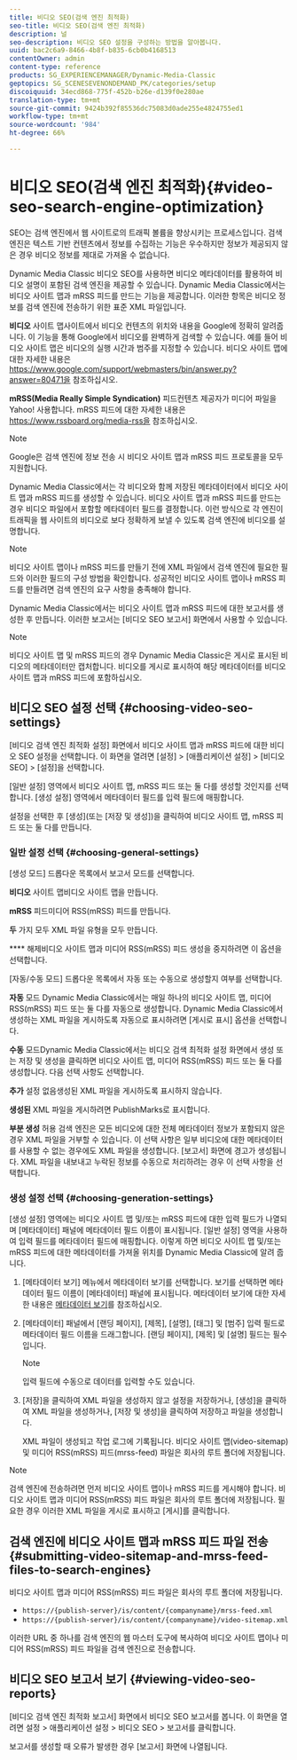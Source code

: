 ```yaml
---
title: 비디오 SEO(검색 엔진 최적화)
seo-title: 비디오 SEO(검색 엔진 최적화)
description: 널
seo-description: 비디오 SEO 설정을 구성하는 방법을 알아봅니다.
uuid: bac2c6a9-8466-4b8f-b835-6cb0b4168513
contentOwner: admin
content-type: reference
products: SG_EXPERIENCEMANAGER/Dynamic-Media-Classic
geptopics: SG_SCENESEVENONDEMAND_PK/categories/setup
discoiquuid: 34ecd868-775f-452b-b26e-d139f0e280ae
translation-type: tm+mt
source-git-commit: 9424b392f85536dc75083d0ade255e4824755ed1
workflow-type: tm+mt
source-wordcount: '984'
ht-degree: 66%

---
```



# 비디오 SEO(검색 엔진 최적화){#video-seo-search-engine-optimization}

SEO는 검색 엔진에서 웹 사이트로의 트래픽 볼륨을 향상시키는 프로세스입니다. 검색 엔진은 텍스트 기반 컨텐츠에서 정보를 수집하는 기능은 우수하지만 정보가 제공되지 않은 경우 비디오 정보를 제대로 가져올 수 없습니다.

Dynamic Media Classic 비디오 SEO를 사용하면 비디오 메타데이터를 활용하여 비디오 설명이 포함된 검색 엔진을 제공할 수 있습니다. Dynamic Media Classic에서는 비디오 사이트 맵과 mRSS 피드를 만드는 기능을 제공합니다. 이러한 항목은 비디오 정보를 검색 엔진에 전송하기 위한 표준 XML 파일입니다.

**비디오** 사이트 맵사이트에서 비디오 컨텐츠의 위치와 내용을 Google에 정확히 알려줍니다. 이 기능을 통해 Google에서 비디오를 완벽하게 검색할 수 있습니다. 예를 들어 비디오 사이트 맵은 비디오의 실행 시간과 범주를 지정할 수 있습니다. 비디오 사이트 맵에 대한 자세한 내용은 https://www.google.com/support/webmasters/bin/answer.py?answer=80471을 참조하십시오.

**mRSS(Media Really Simple Syndication)** 피드컨텐츠 제공자가 미디어 파일을 Yahoo! 사용합니다. mRSS 피드에 대한 자세한 내용은 https://www.rssboard.org/media-rss을 참조하십시오.

>[!NOTE]
>
>Google은 검색 엔진에 정보 전송 시 비디오 사이트 맵과 mRSS 피드 프로토콜을 모두 지원합니다.

Dynamic Media Classic에서는 각 비디오와 함께 저장된 메타데이터에서 비디오 사이트 맵과 mRSS 피드를 생성할 수 있습니다. 비디오 사이트 맵과 mRSS 피드를 만드는 경우 비디오 파일에서 포함할 메타데이터 필드를 결정합니다. 이런 방식으로 각 엔진이 트래픽을 웹 사이트의 비디오로 보다 정확하게 보낼 수 있도록 검색 엔진에 비디오를 설명합니다.

>[!NOTE]
>
>비디오 사이트 맵이나 mRSS 피드를 만들기 전에 XML 파일에서 검색 엔진에 필요한 필드와 이러한 필드의 구성 방법을 확인합니다. 성공적인 비디오 사이트 맵이나 mRSS 피드를 만들려면 검색 엔진의 요구 사항을 충족해야 합니다.

Dynamic Media Classic에서는 비디오 사이트 맵과 mRSS 피드에 대한 보고서를 생성한 후 만듭니다. 이러한 보고서는 [비디오 SEO 보고서] 화면에서 사용할 수 있습니다.

>[!NOTE]
>
>비디오 사이트 맵 및 mRSS 피드의 경우 Dynamic Media Classic은 게시로 표시된 비디오의 메타데이터만 캡처합니다. 비디오를 게시로 표시하여 해당 메타데이터를 비디오 사이트 맵과 mRSS 피드에 포함하십시오.

## 비디오 SEO 설정 선택 {#choosing-video-seo-settings}

[비디오 검색 엔진 최적화 설정] 화면에서 비디오 사이트 맵과 mRSS 피드에 대한 비디오 SEO 설정을 선택합니다. 이 화면을 열려면 [설정] > [애플리케이션 설정] > [비디오 SEO] > [설정]을 선택합니다.

[일반 설정] 영역에서 비디오 사이트 맵, mRSS 피드 또는 둘 다를 생성할 것인지를 선택합니다. [생성 설정] 영역에서 메타데이터 필드를 입력 필드에 매핑합니다.

설정을 선택한 후 [생성](또는 [저장 및 생성])을 클릭하여 비디오 사이트 맵, mRSS 피드 또는 둘 다를 만듭니다.

### 일반 설정 선택 {#choosing-general-settings}

[생성 모드] 드롭다운 목록에서 보고서 모드를 선택합니다.

**비디오** 사이트 맵비디오 사이트 맵을 만듭니다.

**mRSS** 피드미디어 RSS(mRSS) 피드를 만듭니다.

**두** 가지 모두 XML 파일 유형을 모두 만듭니다.

**** 해제비디오 사이트 맵과 미디어 RSS(mRSS) 피드 생성을 중지하려면 이 옵션을 선택합니다.

[자동/수동 모드] 드롭다운 목록에서 자동 또는 수동으로 생성할지 여부를 선택합니다.

**자동** 모드 Dynamic Media Classic에서는 매일 하나의 비디오 사이트 맵, 미디어 RSS(mRSS) 피드 또는 둘 다를 자동으로 생성합니다. Dynamic Media Classic에서 생성하는 XML 파일을 게시하도록 자동으로 표시하려면 [게시로 표시] 옵션을 선택합니다.

**수동** 모드Dynamic Media Classic에서는 비디오 검색 최적화 설정 화면에서 생성 또는 저장 및 생성을 클릭하면 비디오 사이트 맵, 미디어 RSS(mRSS) 피드 또는 둘 다를 생성합니다. 다음 선택 사항도 선택합니다.

**추가** 설정 없음생성된 XML 파일을 게시하도록 표시하지 않습니다.

**생성된** XML 파일을 게시하려면 PublishMarks로 표시합니다.

**부분 생성** 허용 검색 엔진은 모든 비디오에 대한 전체 메타데이터 정보가 포함되지 않은 경우 XML 파일을 거부할 수 있습니다. 이 선택 사항은 일부 비디오에 대한 메타데이터를 사용할 수 없는 경우에도 XML 파일을 생성합니다. [보고서] 화면에 경고가 생성됩니다. XML 파일을 내보내고 누락된 정보를 수동으로 처리하려는 경우 이 선택 사항을 선택합니다.

### 생성 설정 선택  {#choosing-generation-settings}

[생성 설정] 영역에는 비디오 사이트 맵 및/또는 mRSS 피드에 대한 입력 필드가 나열되며 [메타데이터] 패널에 메타데이터 필드 이름이 표시됩니다. [일반 설정] 영역을 사용하여 입력 필드를 메타데이터 필드에 매핑합니다. 이렇게 하면 비디오 사이트 맵 및/또는 mRSS 피드에 대한 메타데이터를 가져올 위치를 Dynamic Media Classic에 알려 줍니다.

1. [메타데이터 보기] 메뉴에서 메타데이터 보기를 선택합니다. 보기를 선택하면 메타데이터 필드 이름이 [메타데이터] 패널에 표시됩니다. 메타데이터 보기에 대한 자세한 내용은 [메타데이터 보기](application-setup.md#metadata_views)를 참조하십시오.
1. [메타데이터] 패널에서 [랜딩 페이지], [제목], [설명], [태그] 및 [범주] 입력 필드로 메타데이터 필드 이름을 드래그합니다. [랜딩 페이지], [제목] 및 [설명] 필드는 필수입니다.

   >[!NOTE]
   >
   >입력 필드에 수동으로 데이터를 입력할 수도 있습니다.

1. [저장]을 클릭하여 XML 파일을 생성하지 않고 설정을 저장하거나, [생성]을 클릭하여 XML 파일을 생성하거나, [저장 및 생성]을 클릭하여 저장하고 파일을 생성합니다.

   XML 파일이 생성되고 작업 로그에 기록됩니다. 비디오 사이트 맵(video-sitemap) 및 미디어 RSS(mRSS) 피드(mrss-feed) 파일은 회사의 루트 폴더에 저장됩니다.

>[!NOTE]
>
>검색 엔진에 전송하려면 먼저 비디오 사이트 맵이나 mRSS 피드를 게시해야 합니다. 비디오 사이트 맵과 미디어 RSS(mRSS) 피드 파일은 회사의 루트 폴더에 저장됩니다. 필요한 경우 이러한 XML 파일을 게시로 표시하고 [게시]를 클릭합니다.

## 검색 엔진에 비디오 사이트 맵과 mRSS 피드 파일 전송  {#submitting-video-sitemap-and-mrss-feed-files-to-search-engines}

비디오 사이트 맵과 미디어 RSS(mRSS) 피드 파일은 회사의 루트 폴더에 저장됩니다.

* `https://{publish-server}/is/content/{companyname}/mrss-feed.xml`
* `https://{publish-server}/is/content/{companyname}/video-sitemap.xml`

이러한 URL 중 하나를 검색 엔진의 웹 마스터 도구에 복사하여 비디오 사이트 맵이나 미디어 RSS(mRSS) 피드 파일을 검색 엔진으로 전송합니다.

## 비디오 SEO 보고서 보기  {#viewing-video-seo-reports}

[비디오 검색 엔진 최적화 보고서] 화면에서 비디오 SEO 보고서를 봅니다. 이 화면을 열려면 설정 > 애플리케이션 설정 > 비디오 SEO > 보고서를 클릭합니다.

보고서를 생성할 때 오류가 발생한 경우 [보고서] 화면에 나열됩니다.
